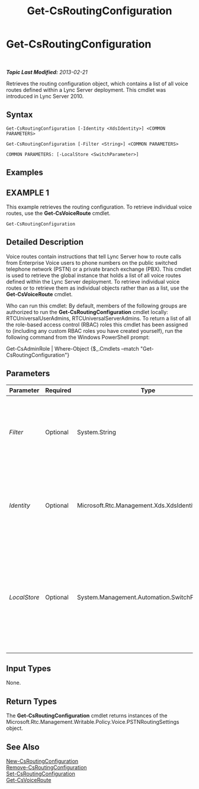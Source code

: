 ﻿---
title: Get-CsRoutingConfiguration
TOCTitle: Get-CsRoutingConfiguration
ms:assetid: 37a1cbc9-b8b2-423c-8ebb-7947fdcad24e
ms:mtpsurl: https://technet.microsoft.com/en-us/library/Gg425851(v=OCS.15)
ms:contentKeyID: 48183881
ms.date: 07/23/2014
mtps_version: v=OCS.15
---

<div data-xmlns="http://www.w3.org/1999/xhtml">

<div class="topic" data-xmlns="http://www.w3.org/1999/xhtml" data-msxsl="urn:schemas-microsoft-com:xslt" data-cs="http://msdn.microsoft.com/en-us/">

<div data-asp="http://msdn2.microsoft.com/asp">

# Get-CsRoutingConfiguration

</div>

<div id="mainSection">

<div id="mainBody">

<span> </span>

_**Topic Last Modified:** 2013-02-21_

Retrieves the routing configuration object, which contains a list of all voice routes defined within a Lync Server deployment. This cmdlet was introduced in Lync Server 2010.

<div>

## Syntax

    Get-CsRoutingConfiguration [-Identity <XdsIdentity>] <COMMON PARAMETERS>

    Get-CsRoutingConfiguration [-Filter <String>] <COMMON PARAMETERS>

    COMMON PARAMETERS: [-LocalStore <SwitchParameter>]

</div>

<div>

## Examples

<div>

## EXAMPLE 1

This example retrieves the routing configuration. To retrieve individual voice routes, use the **Get-CsVoiceRoute** cmdlet.

    Get-CsRoutingConfiguration

</div>

</div>

<div>

## Detailed Description

Voice routes contain instructions that tell Lync Server how to route calls from Enterprise Voice users to phone numbers on the public switched telephone network (PSTN) or a private branch exchange (PBX). This cmdlet is used to retrieve the global instance that holds a list of all voice routes defined within the Lync Server deployment. To retrieve individual voice routes or to retrieve them as individual objects rather than as a list, use the **Get-CsVoiceRoute** cmdlet.

Who can run this cmdlet: By default, members of the following groups are authorized to run the **Get-CsRoutingConfiguration** cmdlet locally: RTCUniversalUserAdmins, RTCUniversalServerAdmins. To return a list of all the role-based access control (RBAC) roles this cmdlet has been assigned to (including any custom RBAC roles you have created yourself), run the following command from the Windows PowerShell prompt:

Get-CsAdminRole | Where-Object {$\_.Cmdlets –match "Get-CsRoutingConfiguration"}

</div>

<div>

## Parameters


<table>
<colgroup>
<col style="width: 25%" />
<col style="width: 25%" />
<col style="width: 25%" />
<col style="width: 25%" />
</colgroup>
<thead>
<tr class="header">
<th>Parameter</th>
<th>Required</th>
<th>Type</th>
<th>Description</th>
</tr>
</thead>
<tbody>
<tr class="odd">
<td><p><em>Filter</em></p></td>
<td><p>Optional</p></td>
<td><p>System.String</p></td>
<td><p>There can be only one instance of this object, so this parameter does nothing.</p></td>
</tr>
<tr class="even">
<td><p><em>Identity</em></p></td>
<td><p>Optional</p></td>
<td><p>Microsoft.Rtc.Management.Xds.XdsIdentity</p></td>
<td><p>The scope of the routing configuration to retrieve. The only possible value is Global.</p></td>
</tr>
<tr class="odd">
<td><p><em>LocalStore</em></p></td>
<td><p>Optional</p></td>
<td><p>System.Management.Automation.SwitchParameter</p></td>
<td><p>Retrieves the routing configuration from the local replica of the Central Management store, rather than the Central Management store itself.</p></td>
</tr>
</tbody>
</table>


</div>

<div>

## Input Types

None.

</div>

<div>

## Return Types

The **Get-CsRoutingConfiguration** cmdlet returns instances of the Microsoft.Rtc.Management.Writable.Policy.Voice.PSTNRoutingSettings object.

</div>

<div>

## See Also


[New-CsRoutingConfiguration](new-csroutingconfiguration.md)  
[Remove-CsRoutingConfiguration](remove-csroutingconfiguration.md)  
[Set-CsRoutingConfiguration](set-csroutingconfiguration.md)  
[Get-CsVoiceRoute](get-csvoiceroute.md)  
  

</div>

</div>

<span> </span>

</div>

</div>

</div>

